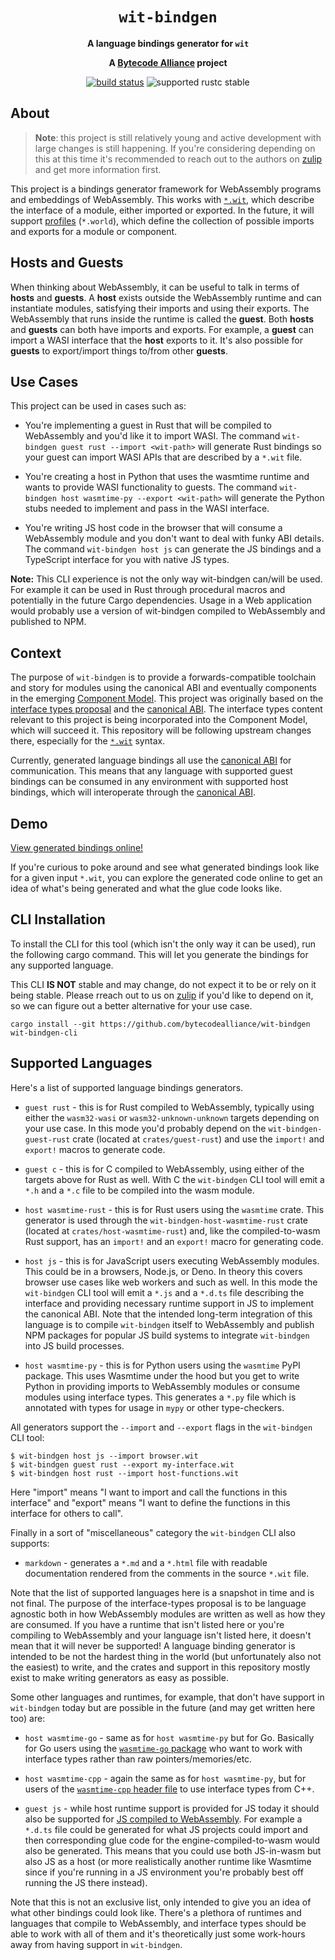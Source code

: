 <div align="center">
  <h1><code>wit-bindgen</code></h1>

  <p>
    <strong>A language bindings generator for <code>wit</code></strong>
  </p>

  <strong>A <a href="https://bytecodealliance.org/">Bytecode Alliance</a> project</strong>

  <p>
    <a href="https://github.com/bytecodealliance/wit-bindgen/actions?query=workflow%3ACI"><img src="https://github.com/bytecodealliance/wit-bindgen/workflows/CI/badge.svg" alt="build status" /></a>
    <img src="https://img.shields.io/badge/rustc-stable+-green.svg" alt="supported rustc stable" />
  </p>
</div>

## About

> **Note**: this project is still relatively young and active development with
> large changes is still happening. If you're considering depending on this at
> this time it's recommended to reach out to the authors on [zulip] and get more
> information first.

[zulip]: https://bytecodealliance.zulipchat.com/

This project is a bindings generator framework for WebAssembly programs and
embeddings of WebAssembly. This works with [`*.wit`](https://github.com/WebAssembly/component-model/blob/main/design/mvp/WIT.md), which describe the
interface of a module, either imported or exported. In the future, it will support [profiles](https://github.com/WebAssembly/component-model/pull/83) (`*.world`), which define the collection of possible imports and exports for a module or component.

## Hosts and Guests

When thinking about WebAssembly, it can be useful to talk in terms of **hosts** and **guests**. A **host** exists outside the WebAssembly runtime and can instantiate modules, satisfying their imports and using their exports. The WebAssembly that runs inside the runtime is called the **guest**. Both **hosts** and **guests** can both have imports and exports. For example, a **guest** can import a WASI interface that the **host** exports to it. It's also possible for **guests** to export/import things to/from other **guests**.

## Use Cases

This project can be used in cases such as:

* You're implementing a guest in Rust that will be compiled to WebAssembly and you'd like it to import WASI. The command `wit-bindgen guest rust --import <wit-path>` will generate Rust bindings so your guest can import WASI APIs that are described by a `*.wit` file.

* You're creating a host in Python that uses the wasmtime runtime and wants to provide WASI functionality to guests. The command `wit-bindgen host wasmtime-py --export <wit-path>` will generate the Python stubs needed to implement and pass in the WASI interface.

* You're writing JS host code in the browser that will consume a WebAssembly module and you don't want to deal with funky ABI details. The command `wit-bindgen host js` can generate the JS bindings and a TypeScript interface for you with native JS types.

**Note:** This CLI experience is not the only way wit-bindgen can/will be used. For example it can be used in Rust through procedural macros and potentially in the future Cargo dependencies. Usage in a Web application would probably use a version of wit-bindgen compiled to WebAssembly and published to NPM.

## Context
The purpose of `wit-bindgen` is to provide a forwards-compatible toolchain and story for modules using the canonical ABI and eventually components in the emerging [Component Model](https://github.com/WebAssembly/component-model). This project was originally based on the [interface types
proposal](https://github.com/webassembly/interface-types) and the [canonical ABI]. The interface types content relevant to this project is being incorporated into the Component Model, which will succeed it. This repository will be following upstream changes there, especially for the [`*.wit`](https://github.com/WebAssembly/component-model/blob/main/design/mvp/WIT.md) syntax.

Currently, generated language bindings all use the [canonical ABI] for communication. This means that any language with supported guest bindings can be consumed in any environment with supported host bindings, which will interoperate through the [canonical ABI].

[canonical ABI]: https://github.com/WebAssembly/interface-types/pull/132

## Demo

[View generated bindings
online!](https://bytecodealliance.github.io/wit-bindgen/)

If you're curious to poke around and see what generated bindings look like for a
given input `*.wit`, you can explore the generated code online to get an idea
of what's being generated and what the glue code looks like.

## CLI Installation

To install the CLI for this tool (which isn't the only way it can be used), run the following cargo command. This will let you generate the bindings for any supported language.

This CLI **IS NOT** stable and may change, do not expect it to be or rely on it being stable. Please rreach out to us on [zulip] if you'd like to depend on it, so we can figure out a better alternative for your use case.

```
cargo install --git https://github.com/bytecodealliance/wit-bindgen wit-bindgen-cli
```

## Supported Languages

Here's a list of supported language bindings generators.

* `guest rust` - this is for Rust compiled to WebAssembly, typically using either
  the `wasm32-wasi` or `wasm32-unknown-unknown` targets depending on your use
  case. In this mode you'd probably depend on the `wit-bindgen-guest-rust` crate
  (located at `crates/guest-rust`) and use the `import!` and `export!` macros to
  generate code.

* `guest c` - this is for C compiled to WebAssembly, using either of the targets above
  for Rust as well. With C the `wit-bindgen` CLI tool will emit a `*.h` and a
  `*.c` file to be compiled into the wasm module.

* `host wasmtime-rust` - this is for Rust users using the `wasmtime` crate. This generator
  is used through the `wit-bindgen-host-wasmtime-rust` crate (located at
  `crates/host-wasmtime-rust`) and, like the compiled-to-wasm Rust support, has an
  `import!` and an `export!` macro for generating code.

* `host js` - this is for JavaScript users executing WebAssembly modules. This could
  be in a browsers, Node.js, or Deno. In theory this covers browser use cases
  like web workers and such as well. In this mode the `wit-bindgen` CLI tool
  will emit a `*.js` and a `*.d.ts` file describing the interface and providing
  necessary runtime support in JS to implement the canonical ABI. Note that the
  intended long-term integration of this language is to compile `wit-bindgen`
  itself to WebAssembly and publish NPM packages for popular JS build systems to
  integrate `wit-bindgen` into JS build processes.

* `host wasmtime-py` - this is for Python users using the `wasmtime` PyPI package.
  This uses Wasmtime under the hood but you get to write Python in providing
  imports to WebAssembly modules or consume modules using interface types. This
  generates a `*.py` file which is annotated with types for usage in `mypy` or
  other type-checkers.

All generators support the `--import` and `--export` flags in the `wit-bindgen`
CLI tool:

```
$ wit-bindgen host js --import browser.wit
$ wit-bindgen guest rust --export my-interface.wit
$ wit-bindgen host rust --import host-functions.wit
```

Here "import" means "I want to import and call the functions in this interface"
and "export" means "I want to define the functions in this interface for others
to call".

Finally in a sort of "miscellaneous" category the `wit-bindgen` CLI also
supports:

* `markdown` - generates a `*.md` and a `*.html` file with readable
  documentation rendered from the comments in the source `*.wit` file.

Note that the list of supported languages here is a snapshot in time and is not
final. The purpose of the interface-types proposal is to be language agnostic
both in how WebAssembly modules are written as well as how they are consumed. If
you have a runtime that isn't listed here or you're compiling to WebAssembly and
your language isn't listed here, it doesn't mean that it will never be
supported! A language binding generator is intended to be not the hardest thing
in the world (but unfortunately also not the easiest) to write, and the crates
and support in this repository mostly exist to make writing generators as easy
as possible.

Some other languages and runtimes, for example, that don't have support in
`wit-bindgen` today but are possible in the future (and may get written here
too) are:

* `host wasmtime-go` - same as for `host wasmtime-py` but for Go.
  Basically for Go users using the [`wasmtime-go` package](https://github.com/bytecodealliance/wasmtime-go) who want to work with interface types rather than raw pointers/memories/etc.

* `host wasmtime-cpp` - again the same as for `host wasmtime-py`, but for users of the
  [`wasmtime-cpp` header file](https://github.com/alexcrichton/wasmtime-cpp) to
  use interface types from C++.

* `guest js` - while host runtime support is provided for JS today it should also be
  supported for [JS compiled to WebAssembly](https://bytecodealliance.org/articles/making-javascript-run-fast-on-webassembly).
  For example a `*.d.ts` file could be generated for what JS projects could
  import and then corresponding glue code for the engine-compiled-to-wasm would
  also be generated. This means that you could use both JS-in-wasm but also JS
  as a host (or more realistically another runtime like Wasmtime since if you're
  running in a JS environment you're probably best off running the JS there
  instead).

Note that this is not an exclusive list, only intended to give you an idea of
what other bindings could look like. There's a plethora of runtimes and
languages that compile to WebAssembly, and interface types should be able to
work with all of them and it's theoretically just some work-hours away from
having support in `wit-bindgen`.
